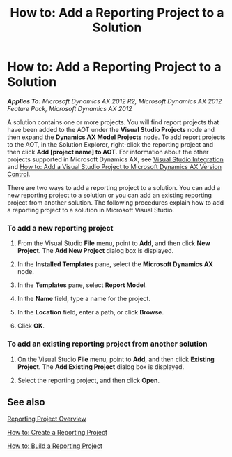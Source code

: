 ﻿---
title: 'How to: Add a Reporting Project to a Solution'
TOCTitle: 'How to: Add a Reporting Project to a Solution'
ms:assetid: 9e6bba7a-666b-4e2f-a691-f5800169528d
ms:mtpsurl: https://technet.microsoft.com/en-us/library/Cc615530(v=AX.60)
ms:contentKeyID: 28119555
ms.date: 11/07/2012
mtps_version: v=AX.60
---

# How to: Add a Reporting Project to a Solution 


_**Applies To:** Microsoft Dynamics AX 2012 R2, Microsoft Dynamics AX 2012 Feature Pack, Microsoft Dynamics AX 2012_

A solution contains one or more projects. You will find report projects that have been added to the AOT under the **Visual Studio Projects** node and then expand the **Dynamics AX Model Projects** node. To add report projects to the AOT, in the Solution Explorer, right-click the reporting project and then click **Add \[project name\] to AOT**. For information about the other projects supported in Microsoft Dynamics AX, see [Visual Studio Integration](https://technet.microsoft.com/en-us/library/gg889299\(v=ax.60\)) and [How to: Add a Visual Studio Project to Microsoft Dynamics AX Version Control](how-to-add-a-visual-studio-project-to-microsoft-dynamics-ax-version-control.md).

There are two ways to add a reporting project to a solution. You can add a new reporting project to a solution or you can add an existing reporting project from another solution. The following procedures explain how to add a reporting project to a solution in Microsoft Visual Studio.

### To add a new reporting project

1.  From the Visual Studio **File** menu, point to **Add**, and then click **New Project**. The **Add New Project** dialog box is displayed.

2.  In the **Installed Templates** pane, select the **Microsoft Dynamics AX** node.

3.  In the **Templates** pane, select **Report Model**.

4.  In the **Name** field, type a name for the project.

5.  In the **Location** field, enter a path, or click **Browse**.

6.  Click **OK**.

### To add an existing reporting project from another solution

1.  On the Visual Studio **File** menu, point to **Add**, and then click **Existing Project**. The **Add Existing Project** dialog box is displayed.

2.  Select the reporting project, and then click **Open**.

## See also

[Reporting Project Overview](reporting-project-overview.md)

[How to: Create a Reporting Project](how-to-create-a-reporting-project.md)

[How to: Build a Reporting Project](how-to-build-a-reporting-project.md)

